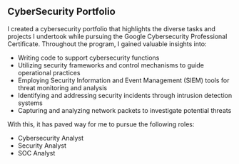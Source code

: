 ## **CyberSecurity Portfolio**

I created a cybersecurity portfolio that highlights the diverse tasks and projects I undertook while pursuing the Google Cybersecurity Professional Certificate. Throughout the program, I gained valuable insights into:

* Writing code to support cybersecurity functions <br>
* Utilizing security frameworks and control mechanisms to guide operational practices<br>
* Employing Security Information and Event Management (SIEM) tools for threat monitoring and analysis<br>
* Identifying and addressing security incidents through intrusion detection systems<br>
* Capturing and analyzing network packets to investigate potential threats<br>

With this, it has paved way for me to pursue the following roles:

* Cybersecurity Analyst
* Security Analyst
* SOC Analyst
